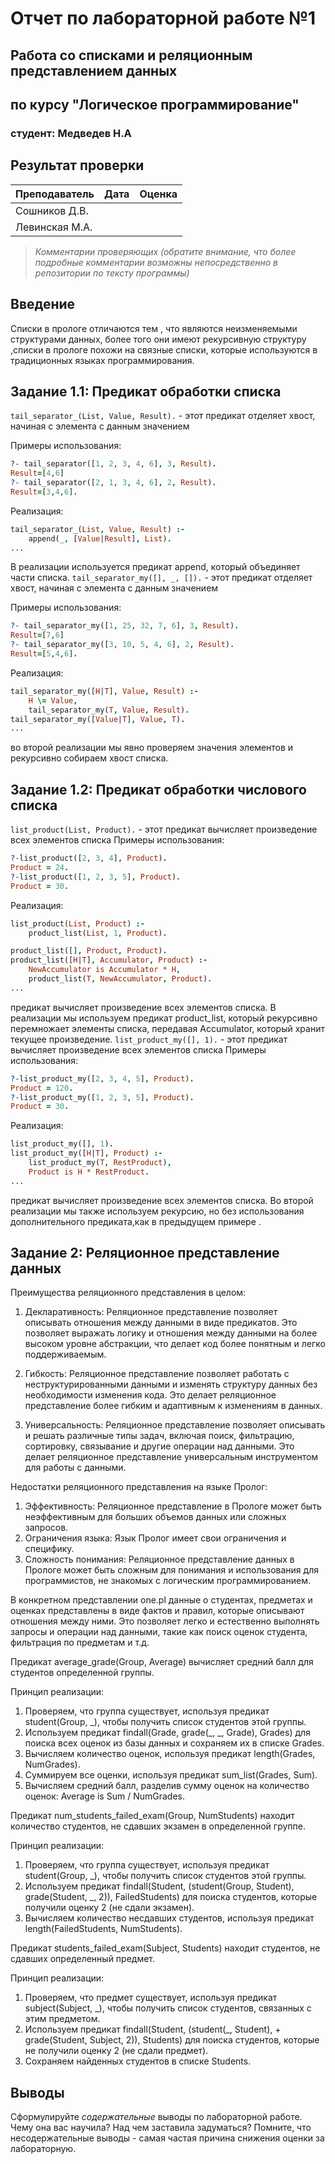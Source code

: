 # Отчет по лабораторной работе №1
## Работа со списками и реляционным представлением данных
## по курсу "Логическое программирование"

### студент: Медведев Н.А

## Результат проверки

| Преподаватель     | Дата         |  Оценка       |
|-------------------|--------------|---------------|
| Сошников Д.В. |              |               |
| Левинская М.А.|              |               |

> *Комментарии проверяющих (обратите внимание, что более подробные комментарии возможны непосредственно в репозитории по тексту программы)*


## Введение

Списки в прологе отличаются тем , что являются неизменяемыми структурами данных, более того они имеют рекурсивную структуру ,cписки в прологе похожи на связные списки, которые используются в традиционных языках программирования.

## Задание 1.1: Предикат обработки списка

`tail_separator_(List, Value, Result).` - этот предикат отделяет хвост, начиная с элемента с данным значением

Примеры использования:
```prolog
?- tail_separator([1, 2, 3, 4, 6], 3, Result).
Result=[4,6]
?- tail_separator([2, 1, 3, 4, 6], 2, Result).
Result=[3,4,6].
```

Реализация:
```prolog
tail_separator_(List, Value, Result) :- 
    append(_, [Value|Result], List).
...
```

В  реализации используется предикат append, который объединяет части списка.
`tail_separator_my([], _, []).` - этот предикат отделяет хвост, начиная с элемента с данным значением

Примеры использования:
```prolog
?- tail_separator_my([1, 25, 32, 7, 6], 3, Result).
Result=[7,6]
?- tail_separator_my([3, 10, 5, 4, 6], 2, Result).
Result=[5,4,6].
```

Реализация:
```prolog
tail_separator_my([H|T], Value, Result) :-
    H \= Value,
    tail_separator_my(T, Value, Result).
tail_separator_my([Value|T], Value, T).
...
```
во второй реализации мы явно проверяем значения элементов и рекурсивно собираем хвост списка.

## Задание 1.2: Предикат обработки числового списка
`list_product(List, Product).` - этот предикат вычисляет произведение всех элементов списка
Примеры использования:
```prolog
?-list_product([2, 3, 4], Product). 
Product = 24.
?-list_product([1, 2, 3, 5], Product). 
Product = 30.
```

Реализация:
```prolog
list_product(List, Product) :-
    product_list(List, 1, Product).

product_list([], Product, Product).
product_list([H|T], Accumulator, Product) :-
    NewAccumulator is Accumulator * H,
    product_list(T, NewAccumulator, Product).
...
```
предикат  вычисляет произведение всех элементов списка. В  реализации мы используем предикат product_list, который рекурсивно перемножает элементы списка, передавая Accumulator, который хранит текущее произведение. 
`list_product_my([], 1).` - этот предикат вычисляет произведение всех элементов списка
Примеры использования:
```prolog
?-list_product_my([2, 3, 4, 5], Product). 
Product = 120.
?-list_product_my([1, 2, 3, 5], Product). 
Product = 30.
```

Реализация:
```prolog
list_product_my([], 1).
list_product_my([H|T], Product) :-
    list_product_my(T, RestProduct),
    Product is H * RestProduct.
...
```
предикат  вычисляет произведение всех элементов списка. Во второй реализации мы также используем рекурсию, но без использования дополнительного предиката,как в предыдущем примере .
## Задание 2: Реляционное представление данных

Преимущества реляционного представления в целом:

1. Декларативность: Реляционное представление позволяет описывать отношения между данными в виде предикатов. Это позволяет выражать логику и отношения между данными на более высоком уровне абстракции, что делает код более понятным и легко поддерживаемым.

2. Гибкость: Реляционное представление позволяет работать с неструктурированными данными и изменять структуру данных без необходимости изменения кода. Это делает реляционное представление более гибким и адаптивным к изменениям в данных.

3. Универсальность: Реляционное представление позволяет описывать и решать различные типы задач, включая поиск, фильтрацию, сортировку, связывание и другие операции над данными. Это делает реляционное представление универсальным инструментом для работы с данными.

Недостатки реляционного представления на языке Пролог:

1. Эффективность: Реляционное представление в Прологе может быть неэффективным для больших объемов данных или сложных запросов. 
2. Ограничения языка: Язык Пролог имеет свои ограничения и специфику.
3. Сложность понимания: Реляционное представление данных в Прологе может быть сложным для понимания и использования для программистов, не знакомых с логическим программированием. 

В конкретном представлении one.pl  данные о студентах, предметах и оценках представлены в виде фактов и правил, которые описывают отношения между ними. Это позволяет легко и естественно выполнять запросы и операции над данными, такие как поиск оценок студента, фильтрация по предметам и т.д. 

Предикат average_grade(Group, Average) вычисляет средний балл для студентов определенной группы. 

Принцип реализации:
1. Проверяем, что группа существует, используя предикат student(Group, _), чтобы получить список студентов этой группы.
2. Используем предикат findall(Grade, grade(_, _, Grade), Grades) для поиска всех оценок из базы данных и сохраняем их в списке Grades.
3. Вычисляем количество оценок, используя предикат length(Grades, NumGrades).
4. Суммируем все оценки, используя предикат sum_list(Grades, Sum).
5. Вычисляем средний балл, разделив сумму оценок на количество оценок: Average is Sum / NumGrades.

Предикат num_students_failed_exam(Group, NumStudents) находит количество студентов, не сдавших экзамен в определенной группе.

Принцип реализации:
1. Проверяем, что группа существует, используя предикат student(Group, _), чтобы получить список студентов этой группы.
2. Используем предикат findall(Student, (student(Group, Student), grade(Student, _, 2)), FailedStudents) для поиска студентов, которые получили оценку 2 (не сдали экзамен).
3. Вычисляем количество несдавших студентов, используя предикат length(FailedStudents, NumStudents).

Предикат students_failed_exam(Subject, Students) находит студентов, не сдавших определенный предмет.

Принцип реализации:
1. Проверяем, что предмет существует, используя предикат subject(Subject, _), чтобы получить список студентов, связанных с этим предметом.
2. Используем предикат findall(Student, (student(_, Student), \+ grade(Student, Subject, 2)), Students) для поиска студентов, которые не получили оценку 2 (не сдали предмет).
3. Сохраняем найденных студентов в списке Students.

## Выводы

Сформулируйте *содержательные* выводы по лабораторной работе. Чему она вас научила? Над чем заставила задуматься? Помните, что несодержательные выводы -
самая частая причина снижения оценки за лабораторную.




